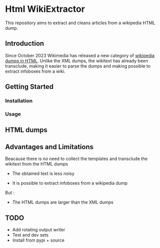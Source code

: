 # Html WikiExtractor

This repository aims to extract and cleans articles from a wikipedia HTML dump.

## Introduction

Since October 2023 Wikimedia has released a new category of [wikipedia dumps in HTML](https://dumps.wikimedia.org/other/enterprise_html/runs/). Unlike the XML dumps, the wikitext has already been transclude, making it easier to parse the dumps and making possible to extract infoboxes from a wiki.

## Getting Started

### Installation

### Usage

## HTML dumps

<!-- Add typology of html dumps -->

## Advantages and Limitations

Beacause there is no need to collect the templates and transclude the wikitext from the HTML dumps

- The obtained text is less noisy
<!-- Include example -->
- It is possible to extract infoboxes from a wikipedia dump

But :

- The HTML dumps are larger than the XML dumps
<!-- Include list of size -->

## TODO

- Add rotating output writer
- Test and dev sets
- Install from pypi + source
